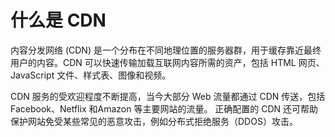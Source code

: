 # 什么是 CDN

内容分发网络 (CDN) 是一个分布在不同地理位置的服务器群，用于缓存靠近最终用户的内容。CDN 可以快速传输加载互联网内容所需的资产，包括 HTML 网页、JavaScript 文件、样式表、图像和视频。

CDN 服务的受欢迎程度不断提高，当今大部分 Web 流量都通过 CDN 传送，包括 Facebook、Netflix 和Amazon 等主要网站的流量。
正确配置的 CDN 还可帮助保护网站免受某些常见的恶意攻击，例如分布式拒绝服务（DDOS）攻击。
